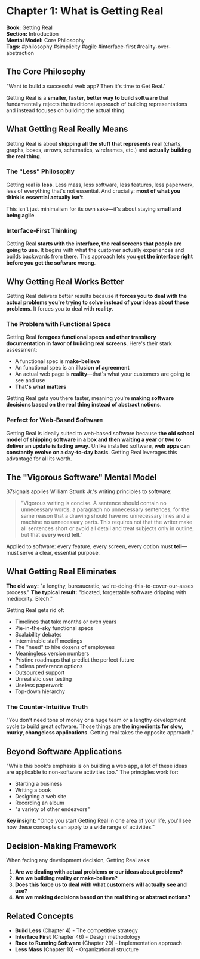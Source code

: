 # Chapter 1: What is Getting Real

**Book:** Getting Real  
**Section:** Introduction  
**Mental Model:** Core Philosophy  
**Tags:** #philosophy #simplicity #agile #interface-first #reality-over-abstraction

## The Core Philosophy

"Want to build a successful web app? Then it's time to Get Real."

Getting Real is a **smaller, faster, better way to build software** that fundamentally rejects the traditional approach of building representations and instead focuses on building the actual thing.

## What Getting Real Really Means

Getting Real is about **skipping all the stuff that represents real** (charts, graphs, boxes, arrows, schematics, wireframes, etc.) and **actually building the real thing**.

### The "Less" Philosophy
Getting real is **less**. Less mass, less software, less features, less paperwork, less of everything that's not essential. And crucially: **most of what you think is essential actually isn't**.

This isn't just minimalism for its own sake—it's about staying **small and being agile**.

### Interface-First Thinking
Getting Real **starts with the interface, the real screens that people are going to use**. It begins with what the customer actually experiences and builds backwards from there. This approach lets you **get the interface right before you get the software wrong**.

## Why Getting Real Works Better

Getting Real delivers better results because it **forces you to deal with the actual problems you're trying to solve instead of your ideas about those problems**. It forces you to deal with **reality**.

### The Problem with Functional Specs
Getting Real **foregoes functional specs and other transitory documentation in favor of building real screens**. Here's their stark assessment:

- A functional spec is **make-believe**
- An functional spec is an **illusion of agreement** 
- An actual web page is **reality**—that's what your customers are going to see and use
- **That's what matters**

Getting Real gets you there faster, meaning you're **making software decisions based on the real thing instead of abstract notions**.

### Perfect for Web-Based Software
Getting Real is ideally suited to web-based software because **the old school model of shipping software in a box and then waiting a year or two to deliver an update is fading away**. Unlike installed software, **web apps can constantly evolve on a day-to-day basis**. Getting Real leverages this advantage for all its worth.

## The "Vigorous Software" Mental Model

37signals applies William Strunk Jr.'s writing principles to software:

> "Vigorous writing is concise. A sentence should contain no unnecessary words, a paragraph no unnecessary sentences, for the same reason that a drawing should have no unnecessary lines and a machine no unnecessary parts. This requires not that the writer make all sentences short or avoid all detail and treat subjects only in outline, but that **every word tell**."

Applied to software: every feature, every screen, every option must **tell**—must serve a clear, essential purpose.

## What Getting Real Eliminates

**The old way:** "a lengthy, bureaucratic, we're-doing-this-to-cover-our-asses process." 
**The typical result:** "bloated, forgettable software dripping with mediocrity. Blech."

Getting Real gets rid of:
- Timelines that take months or even years
- Pie-in-the-sky functional specs
- Scalability debates
- Interminable staff meetings
- The "need" to hire dozens of employees
- Meaningless version numbers
- Pristine roadmaps that predict the perfect future
- Endless preference options
- Outsourced support
- Unrealistic user testing
- Useless paperwork
- Top-down hierarchy

### The Counter-Intuitive Truth
"You don't need tons of money or a huge team or a lengthy development cycle to build great software. Those things are the **ingredients for slow, murky, changeless applications**. Getting real takes the opposite approach."

## Beyond Software Applications

"While this book's emphasis is on building a web app, a lot of these ideas are applicable to non-software activities too." The principles work for:
- Starting a business
- Writing a book  
- Designing a web site
- Recording an album
- "a variety of other endeavors"

**Key insight:** "Once you start Getting Real in one area of your life, you'll see how these concepts can apply to a wide range of activities."

## Decision-Making Framework

When facing any development decision, Getting Real asks:
1. **Are we dealing with actual problems or our ideas about problems?**
2. **Are we building reality or make-believe?**
3. **Does this force us to deal with what customers will actually see and use?**
4. **Are we making decisions based on the real thing or abstract notions?**

## Related Concepts

- **Build Less** (Chapter 4) - The competitive strategy
- **Interface First** (Chapter 46) - Design methodology  
- **Race to Running Software** (Chapter 29) - Implementation approach
- **Less Mass** (Chapter 10) - Organizational structure